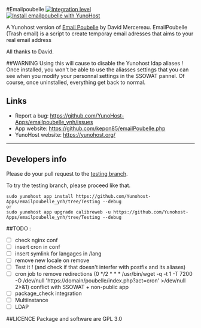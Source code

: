 #Emailpoubelle
[![Integration level](https://dash.yunohost.org/integration/emailpoubelle.svg)](https://ci-apps.yunohost.org/jenkins/job/emailpoubelle%20%28Community%29/lastBuild/consoleFull)  
[![Install emailpoubelle with YunoHost](https://install-app.yunohost.org/install-with-yunohost.png)](https://install-app.yunohost.org/?app=emailpoubelle)

A Yunohost version of [Email Poubelle](http://www.mercereau.info/sortie-de-la-version-1-0-demailpoubelle-php-email-jetable-auto-hebergeable/) by David Mercereau.
EmailPoubelle (Trash email) is a script to create temporay email adresses that aims to your real email address

All thanks to David. 

##WARNING
Using this will cause to disable the Yunohost ldap aliases ! Once installed, you won't be able to use the aliasses settings that you can see when you modify your personnal settings in the SSOWAT pannel.
Of course, once uninstalled, everything get back to normal. 

## Links

 * Report a bug: https://github.com/YunoHost-Apps/emailpoubelle_ynh/issues
 * App website: https://github.com/kepon85/emailPoubelle.php
 * YunoHost website: https://yunohost.org/

---

Developers info
----------------

Please do your pull request to the [testing branch](https://github.com/Yunohost-Apps/emailpoubelle_ynh/tree/Testing).

To try the testing branch, please proceed like that.
```
sudo yunohost app install https://github.com/Yunohost-Apps/emailpoubelle_ynh/tree/Testing --debug
or
sudo yunohost app upgrade calibreweb -u https://github.com/Yunohost-Apps/emailpoubelle_ynh/tree/Testing --debug
```

##TODO : 

- [ ] check nginx conf
- [ ] insert cron in conf
- [ ] insert symlink for langages in /lang
- [ ] remove new locale on remove
- [ ] Test it ! (and check if that doesn't interfer with postfix and its aliases)
- [ ] cron job to remove redirections (0 */2 * * * /usr/bin/wget -q -t 1 -T 7200 -O /dev/null 'https://domain/poubelle/index.php?act=cron' >/dev/null 2>&1) conflict with SSOWAT + non-public app
- [ ] package_check integration
- [ ] Multiinstance
- [ ] LDAP

##LICENCE
Package and software are GPL 3.0
